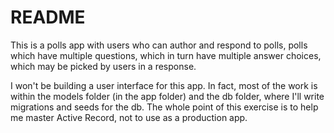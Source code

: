# README

This is a polls app with users who can author and respond to polls, polls which have multiple questions, which in turn have multiple answer choices, which may be picked by users in a response.

I won't be building a user interface for this app. In fact, most of the work is within the models folder (in the app folder) and the db folder, where I'll write migrations and seeds for the db. The whole point of this exercise is to help me master Active Record, not to use as a production app.
